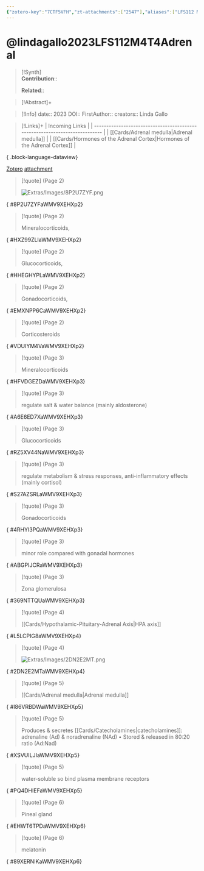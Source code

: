 ```yaml
---
{"zotero-key":"7CTF5VFH","zt-attachments":["2547"],"aliases":["LFS112 M4T4 Adrenal glands and Pineal Gland"],"keywords":null,"FirstAuthor":"[[ Linda Gallo]]","tags":["source/video","Uni/LFS112"],"dg-publish":true,"permalink":"/sources/video/lindagallo2023-lfs-112-m4-t4-adrenal/","dgPassFrontmatter":true}
---
```


# @lindagallo2023LFS112M4T4Adrenal

>[!Synth]  
>**Contribution**::  
>  
>**Related**:: 
>  

> [!Abstract]+
> 

> [!Info]
> date:: 2023
> DOI:: 
> FirstAuthor:: 
> creators:: Linda Gallo

> [!Links]+
>  | Incoming Links                                                              |
> | --------------------------------------------------------------------------- |
> | [[Cards/Adrenal medulla\|Adrenal medulla]]                               |
> | [[Cards/Hormones of the Adrenal Cortex\|Hormones of the Adrenal Cortex]] |
> 
{ .block-language-dataview}


[Zotero](zotero://select/library/items/7CTF5VFH) [attachment](file:///Users/nathanmaxwell/Zotero/storage/WMV9XEHX/-LFS112M4T4AdrenalGlands.pdf)

> [!quote] (Page 2)
> 
> ![Extras/Images/8P2U7ZYF.png](/img/user/Extras/Images/8P2U7ZYF.png)
>
{ #8P2U7ZYFaWMV9XEHXp2}


> [!quote] (Page 2)
> 
> Mineralocorticoids,
>
{ #HXZ99ZLIaWMV9XEHXp2}


> [!quote] (Page 2)
> 
> Glucocorticoids,
>
{ #HHEGHYPLaWMV9XEHXp2}


> [!quote] (Page 2)
> 
> Gonadocorticoids,
>
{ #EMXNPP6CaWMV9XEHXp2}


> [!quote] (Page 2)
> 
> Corticosteroids
>
{ #VDUIYM4VaWMV9XEHXp2}


> [!quote] (Page 3)
> 
> Mineralocorticoids
>
{ #HFVDGEZDaWMV9XEHXp3}


> [!quote] (Page 3)
> 
> regulate salt & water balance (mainly aldosterone)
>
{ #A6E6ED7XaWMV9XEHXp3}


> [!quote] (Page 3)
> 
> Glucocorticoids
>
{ #RZ5XV44NaWMV9XEHXp3}


> [!quote] (Page 3)
> 
> regulate metabolism & stress responses, anti-inflammatory effects (mainly cortisol)
>
{ #S27AZSRLaWMV9XEHXp3}


> [!quote] (Page 3)
> 
> Gonadocorticoids
>
{ #4RHYI3PQaWMV9XEHXp3}


> [!quote] (Page 3)
> 
> minor role compared with gonadal hormones
>
{ #ABGPIJCRaWMV9XEHXp3}


> [!quote] (Page 3)
> 
> Zona glomerulosa
>
{ #369NTTQUaWMV9XEHXp3}


> [!quote] (Page 4)
> 
> [[Cards/Hypothalamic-Pituitary-Adrenal Axis\|HPA axis]]
>
{ #L5LCPIG8aWMV9XEHXp4}


> [!quote] (Page 4)
> 
> ![Extras/Images/2DN2E2MT.png](/img/user/Extras/Images/2DN2E2MT.png)
>
{ #2DN2E2MTaWMV9XEHXp4}


> [!quote] (Page 5)
> 
> [[Cards/Adrenal medulla\|Adrenal medulla]]
>
{ #I86VRBDWaWMV9XEHXp5}


> [!quote] (Page 5)
> 
> Produces & secretes [[Cards/Catecholamines\|catecholamines]]: adrenaline (Ad) & noradrenaline (NAd) • Stored & released in 80:20 ratio (Ad:Nad)
>
{ #XSVUILJIaWMV9XEHXp5}


> [!quote] (Page 5)
> 
> water-soluble so bind plasma membrane receptors
>
{ #PQ4DHIEFaWMV9XEHXp5}


> [!quote] (Page 6)
> 
> Pineal gland
>
{ #EHWT6TPDaWMV9XEHXp6}


> [!quote] (Page 6)
> 
> melatonin
>
{ #89XERNIKaWMV9XEHXp6}

